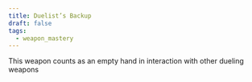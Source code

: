```yaml
---
title: Duelist’s Backup
draft: false
tags:
  - weapon_mastery
---
```

This weapon counts as an empty hand in interaction with other dueling weapons